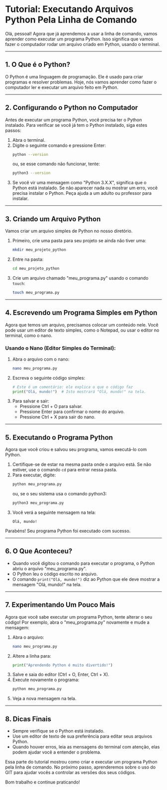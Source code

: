 # Tutorial: Executando Arquivos Python Pela Linha de Comando

Olá, pessoal! Agora que já aprendemos a usar a linha de comando, vamos aprender como executar um programa Python. Isso significa que vamos fazer o computador rodar um arquivo criado em Python, usando o terminal.

---

## 1. O Que é o Python?

O Python é uma linguagem de programação. Ele é usado para criar programas e resolver problemas. Hoje, nós vamos aprender como fazer o computador ler e executar um arquivo feito em Python.

---

## 2. Configurando o Python no Computador

Antes de executar um programa Python, você precisa ter o Python instalado. Para verificar se você já tem o Python instalado, siga estes passos:

1. Abra o terminal.
2. Digite o seguinte comando e pressione Enter:
   ```bash
   python --version
   ```
   ou, se esse comando não funcionar, tente:
   ```bash
   python3 --version
   ```
3. Se você vir uma mensagem como "Python 3.X.X", significa que o Python está instalado. Se não aparecer nada ou mostrar um erro, você precisa instalar o Python. Peça ajuda a um adulto ou professor para instalar.

---

## 3. Criando um Arquivo Python

Vamos criar um arquivo simples de Python no nosso diretório.

1. Primeiro, crie uma pasta para seu projeto se ainda não tiver uma:
   ```bash
   mkdir meu_projeto_python
   ```
2. Entre na pasta:
   ```bash
   cd meu_projeto_python
   ```
3. Crie um arquivo chamado "meu_programa.py" usando o comando `touch`:
   ```bash
   touch meu_programa.py
   ```

---

## 4. Escrevendo um Programa Simples em Python

Agora que temos um arquivo, precisamos colocar um conteúdo nele. Você pode usar um editor de texto simples, como o Notepad, ou usar o editor no terminal, como o nano.

### Usando o Nano (Editor Simples do Terminal):

1. Abra o arquivo com o nano:
   ```bash
   nano meu_programa.py
   ```
2. Escreva o seguinte código simples:
   ```python
   # Este é um comentário: ele explica o que o código faz
   print("Olá, mundo!")  # Isto mostrará "Olá, mundo!" na tela.
   ```
3. Para salvar e sair:
   - Pressione Ctrl + O para salvar.
   - Pressione Enter para confirmar o nome do arquivo.
   - Pressione Ctrl + X para sair do nano.

---

## 5. Executando o Programa Python

Agora que você criou e salvou seu programa, vamos executá-lo com Python.

1. Certifique-se de estar na mesma pasta onde o arquivo está. Se não estiver, use o comando `cd` para entrar nessa pasta.
2. Para executar, digite:
   ```bash
   python meu_programa.py
   ```
   ou, se o seu sistema usa o comando python3:
   ```bash
   python3 meu_programa.py
   ```
3. Você verá a seguinte mensagem na tela:
   ```
   Olá, mundo!
   ```

Parabéns! Seu programa Python foi executado com sucesso.

---

## 6. O Que Aconteceu?

- Quando você digitou o comando para executar o programa, o Python abriu o arquivo "meu_programa.py".
- O Python leu o código escrito no arquivo.
- O comando `print("Olá, mundo!")` diz ao Python que ele deve mostrar a mensagem "Olá, mundo!" na tela.

---

## 7. Experimentando Um Pouco Mais

Agora que você sabe executar um programa Python, tente alterar o seu código! Por exemplo, abra o "meu_programa.py" novamente e mude a mensagem:
  
1. Abra o arquivo:
   ```bash
   nano meu_programa.py
   ```
2. Altere a linha para:
   ```python
   print("Aprendendo Python é muito divertido!")
   ```
3. Salve e saia do editor (Ctrl + O, Enter, Ctrl + X).
4. Execute novamente o programa:
   ```bash
   python meu_programa.py
   ```
5. Veja a nova mensagem na tela.

---

## 8. Dicas Finais

- Sempre verifique se o Python está instalado.
- Use um editor de texto de sua preferência para editar seus arquivos Python.
- Quando houver erros, leia as mensagens do terminal com atenção, elas podem ajudar você a entender o problema.

Essa parte do tutorial mostrou como criar e executar um programa Python pela linha de comando. No próximo passo, aprenderemos sobre o uso do GIT para ajudar vocês a controlar as versões dos seus códigos.

Bom trabalho e continue praticando!